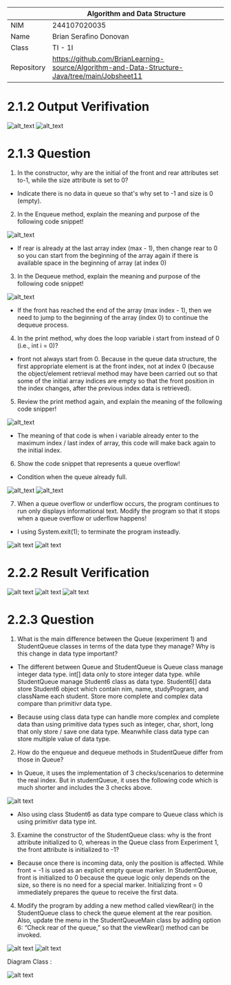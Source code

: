 |  | Algorithm and Data Structure |
|--|--|
| NIM | 244107020035 |
| Name |  Brian Serafino Donovan |
| Class | TI - 1I |
| Repository | https://github.com/BrianLearning-source/Algorithm-and-Data-Structure-Java/tree/main/Jobsheet11 |

# 2.1.2 Output Verifivation

![alt_text](https://github.com/BrianLearning-source/Algorithm-and-Data-Structure-Java/blob/94ddff22a92157a2e8b15b76bf28263b551ba515/Jobsheet11/images/Verification%202.1.2.1%20JS11.png)
![alt_text](https://github.com/BrianLearning-source/Algorithm-and-Data-Structure-Java/blob/94ddff22a92157a2e8b15b76bf28263b551ba515/Jobsheet11/images/Verification%202.1.2.2%20JS11.png)

# 2.1.3 Question

1. In the constructor, why are the initial of the front and rear attributes set to-1, while the size attribute is set to 0?

- Indicate there is no data in queue so that's why set to -1 and size is 0 (empty).

2. In the Enqueue method, explain the meaning and purpose of the following code snippet!

![alt_text](https://github.com/BrianLearning-source/Algorithm-and-Data-Structure-Java/blob/94ddff22a92157a2e8b15b76bf28263b551ba515/Jobsheet11/images/Q2.1.3.2.png)

- If rear is already at the last array index (max - 1), then change rear to 0 so you can start from the beginning of the array again if there is available space in the beginning of array (at index 0)

3. In the Dequeue method, explain the meaning and purpose of the following code snippet!

![alt_text](https://github.com/BrianLearning-source/Algorithm-and-Data-Structure-Java/blob/94ddff22a92157a2e8b15b76bf28263b551ba515/Jobsheet11/images/Q2.1.3.3.png)

- If the front has reached the end of the array (max index - 1), then we need to jump to the beginning of the array (index 0) to continue the dequeue process.

4. In the print method, why does the loop variable i start from instead of 0 (i.e., int i = 0)?

- front not always start from 0. Because in the queue data structure, the first appropriate element is at the front index, not at index 0 (because the object/element retrieval method may have been carried out so that some of the initial array indices are empty so that the front position in the index changes, after the previous index data is retrieved).

5. Review the print method again, and explain the meaning of the following code snipper!

![alt_text](https://github.com/BrianLearning-source/Algorithm-and-Data-Structure-Java/blob/94ddff22a92157a2e8b15b76bf28263b551ba515/Jobsheet11/images/Q2.1.3.5.png)

- The meaning of that code is when i variable already enter to the maximum index / last index of array, this code will make back again to the initial index.

6. Show the code snippet that represents a queue overflow!

- Condition when the queue already full. 

![alt_text](https://github.com/BrianLearning-source/Algorithm-and-Data-Structure-Java/blob/94ddff22a92157a2e8b15b76bf28263b551ba515/Jobsheet11/images/A%202.1.3.6.1%20JS11.png)
![alt_text](https://github.com/BrianLearning-source/Algorithm-and-Data-Structure-Java/blob/94ddff22a92157a2e8b15b76bf28263b551ba515/Jobsheet11/images/A%202.1.3.6.7.2%20JS11.png)

7. When a queue overflow or underflow occurs, the program continues to run only displays informational text. Modify the program so that it stops when a queue overflow or uderflow happens!

- I using System.exit(1); to terminate the program insteadly.

![alt text](https://github.com/BrianLearning-source/Algorithm-and-Data-Structure-Java/blob/94ddff22a92157a2e8b15b76bf28263b551ba515/Jobsheet11/images/A%202.1.3.6.7.1%20JS11.png)
![alt text](https://github.com/BrianLearning-source/Algorithm-and-Data-Structure-Java/blob/94ddff22a92157a2e8b15b76bf28263b551ba515/Jobsheet11/images/A%202.1.3.6.7.2%20JS11.png)

# 2.2.2 Result Verification

![alt text](https://github.com/BrianLearning-source/Algorithm-and-Data-Structure-Java/blob/94ddff22a92157a2e8b15b76bf28263b551ba515/Jobsheet11/images/RV%202.2.2.1.png)
![alt text](https://github.com/BrianLearning-source/Algorithm-and-Data-Structure-Java/blob/94ddff22a92157a2e8b15b76bf28263b551ba515/Jobsheet11/images/RV%202.2.2.2.png)
![alt text](https://github.com/BrianLearning-source/Algorithm-and-Data-Structure-Java/blob/94ddff22a92157a2e8b15b76bf28263b551ba515/Jobsheet11/images/RV%202.2.2.3.png)

# 2.2.3 Question

1. What is the main difference between the Queue (experiment 1) and StudentQueue classes in terms of the data type they manage? Why is this change in data type important?

- The different between Queue and StudentQueue is Queue class manage integer data type. int[] data only to store integer data type. while StudentQueue manage Student6 class as data type. Student6[] data store Student6 object which contain nim, name, studyProgram, and className each student. Store more complete and complex data compare than primitivr data type.

- Because using class data type can handle more complex and complete data than using primitive data types such as integer, char, short, long that only store / save one data type. Meanwhile class data type can store multiple value of data type.

2. How do the enqueue and dequeue methods in StudentQueue differ from those in Queue?

- In Queue, it uses the implementation of 3 checks/scenarios to determine the real index. But in studentQueue, it uses the following code which is much shorter and includes the 3 checks above.  

![alt text](https://github.com/BrianLearning-source/Algorithm-and-Data-Structure-Java/blob/94ddff22a92157a2e8b15b76bf28263b551ba515/Jobsheet11/images/A%202.2.3.2%20JS11.png)

- Also using class Student6 as data type compare to Queue class which is using primitivr data type int.

3. Examine the constructor of the StudentQueue class: why is the front attribute initialized to 0, whereas in the Queue class from Experiment 1, the front attribute is initialized to -1?

- Because once there is incoming data, only the position is affected. While front = -1 is used as an explicit empty queue marker. In StudentQueue, front is initialized to 0 because the queue logic only depends on the size, so there is no need for a special marker. Initializing front = 0 immediately prepares the queue to receive the first data.

4. Modify the program by adding a new method called viewRear() in the StudentQueue class to check the queue element at the rear position. Also, update the menu in the StudentQueueMain class by adding option 6: “Check rear of the queue,” so that the viewRear() method can be invoked.

![alt text](https://github.com/BrianLearning-source/Algorithm-and-Data-Structure-Java/blob/589229dcdf10907a14ad39d393639690dae394e7/Jobsheet11/images/A%202.2.3.4.1%20JS11.png)
![alt text](https://github.com/BrianLearning-source/Algorithm-and-Data-Structure-Java/blob/589229dcdf10907a14ad39d393639690dae394e7/Jobsheet11/images/A%202.2.3.4.2%20JS11.png)

Diagram Class : 

![alt text](https://github.com/BrianLearning-source/Algorithm-and-Data-Structure-Java/blob/1f5b925755782541462dcca84c82f3f63babfa53/Jobsheet11/images/Screenshot%202025-06-23%20171932.png)

